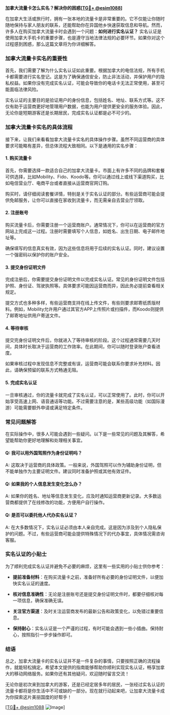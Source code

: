 **加拿大流量卡怎么实名？解决你的困惑[[TG💪+ @esim1088](https://t.me/s/esim1088)]**

在加拿大生活或旅行时，拥有一张本地的流量卡是非常重要的。它不仅能让你随时随地保持与家人朋友的联系，还能帮助你在异国他乡快速获取信息和导航。然而，许多人在购买加拿大流量卡时会遇到一个问题：**如何进行实名认证？** 实名认证是使用加拿大手机卡的重要步骤，也是遵守当地法律法规的必要环节。如果你对这个过程感到困惑，那么这篇文章将为你详细解答。

### 加拿大流量卡实名的重要性

首先，我们需要了解为什么实名认证如此重要。根据加拿大的电信法规，所有手机卡都需要进行实名登记。这是为了确保通信安全，防止非法活动，并保护用户的隐私权益。如果你没有完成实名认证，可能会导致你的电话卡无法正常使用，甚至可能面临法律风险。

实名认证的主要目的是验证用户的身份信息，包括姓名、地址、联系方式等。这不仅有助于运营商更好地管理用户数据，也能为用户提供更安全的服务体验。因此，无论你是短期游客还是长期居民，完成实名认证都是必不可少的。

### 加拿大流量卡实名的具体流程

接下来，让我们来看看加拿大流量卡实名的具体操作步骤。虽然不同运营商的具体要求可能略有差异，但总体流程大致相同。以下是通用的实名步骤：

#### 1. 购买流量卡

首先，你需要选择一款适合自己的加拿大流量卡。市面上有许多不同的品牌和套餐可供选择，比如Mobility、Fido、Koodo等。你可以通过线上或线下渠道购买，比如电信营业厅、电商平台或者直接从运营商官网订购。

购买时，请仔细阅读套餐详情，特别是关于实名认证的部分。有些运营商可能会提供免邮服务，让你可以直接在家收到流量卡，而无需亲自去营业厅领取。

#### 2. 注册账号

购买流量卡后，你需要注册一个运营商账户。通常情况下，你可以在运营商的官方网站上完成这一过程。注册时需要填写个人信息，如姓名、出生日期、电子邮件地址等。

确保填写的信息真实有效，因为这些信息将用于后续的实名认证。同时，建议设置一个强密码以保护你的账户安全。

#### 3. 提交身份证明文件

完成注册后，你需要提交身份证明文件以完成实名认证。常见的身份证明文件包括护照、身份证、驾驶执照等。具体要求可能因运营商而异，因此务必提前查看相关规定。

提交方式也多种多样，有些运营商支持在线上传文件，有些则要求邮寄纸质版材料。例如，Mobility允许用户通过其官方APP上传照片或扫描件，而Koodo则提供了邮寄地址供用户寄送文件。

#### 4. 等待审核

提交完身份证明文件后，你就进入了等待审核的阶段。这个过程通常需要几天时间，具体时长取决于运营商的工作效率。在此期间，你可以随时登录账户查看进度。

如果审核过程中发现信息不完整或有误，运营商可能会联系你要求补充材料。因此，请确保预留的联系方式畅通无阻。

#### 5. 完成实名认证

一旦审核通过，你的流量卡就完成了实名认证，可以正常使用了。此时，你可以开始享受高速上网、语音通话等功能。不过需要注意的是，某些高级功能（如国际漫游）可能需要额外申请或满足特定条件。

### 常见问题解答

在实际操作中，很多人可能会遇到一些疑问。以下是一些常见的问题及其解答，希望能帮助你更好地理解和处理相关事宜。

#### Q: 我可以用外国驾照作为身份证明吗？

A: 这取决于运营商的具体政策。一般来说，外国驾照可以作为辅助身份证明，但不能单独作为主要证明文件。建议同时准备护照或其他有效证件。

#### Q: 如果我的个人信息发生变化怎么办？

A: 如果你的姓名、地址等信息发生变化，应及时通知运营商更新记录。大多数运营商都提供了在线修改的功能，方便用户自行操作。

#### Q: 是否可以委托他人代办实名认证？

A: 在大多数情况下，实名认证必须由本人亲自完成。这是因为涉及到个人隐私保护的问题。不过，有些运营商可能会提供特殊情况下的代办事宜，具体情况需咨询客服。

### 实名认证的小贴士

为了顺利完成实名认证并避免不必要的麻烦，这里有一些实用的小贴士供你参考：

- **提前准备材料**：在购买流量卡之前，准备好所有必要的身份证明文件，以便加快实名认证的速度。
  
- **核对信息准确性**：无论是注册账号还是提交身份证明文件时，都要仔细核对每一项信息，确保准确无误。

- **关注官方渠道**：及时关注运营商发布的最新公告和政策变化，以免错过重要信息。

- **保持耐心**：实名认证是一个严谨的过程，有时可能会遇到一些小插曲。保持耐心，按照指引一步步操作即可。

### 结语

总之，加拿大流量卡的实名认证并不是一件复杂的事情，只要按照正确的流程操作，就能轻松搞定。希望本文提供的指南能够帮助你顺利实现实名认证，畅享加拿大的移动网络服务。如果你还有其他疑问，欢迎随时留言交流！

无论你是初次来到加拿大的游客，还是已经定居多年的居民，一张经过实名认证的流量卡都将是你生活中不可或缺的一部分。现在就行动起来吧，让加拿大流量卡成为你探索这片美丽国度的好帮手！

[[TG💪+ @esim1088](https://t.me/s/esim1088) ![Image](https://i.postimg.cc/4NQfJmqS/Snipaste-2025-05-13-00-14-12.png)]